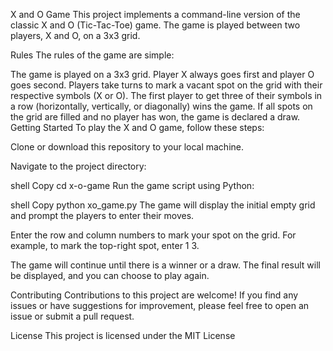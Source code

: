 X and O Game
This project implements a command-line version of the classic X and O (Tic-Tac-Toe) game. The game is played between two players, X and O, on a 3x3 grid.

Rules
The rules of the game are simple:

The game is played on a 3x3 grid.
Player X always goes first and player O goes second.
Players take turns to mark a vacant spot on the grid with their respective symbols (X or O).
The first player to get three of their symbols in a row (horizontally, vertically, or diagonally) wins the game.
If all spots on the grid are filled and no player has won, the game is declared a draw.
Getting Started
To play the X and O game, follow these steps:

Clone or download this repository to your local machine.

Navigate to the project directory:

shell
Copy
cd x-o-game
Run the game script using Python:

shell
Copy
python xo_game.py
The game will display the initial empty grid and prompt the players to enter their moves.

Enter the row and column numbers to mark your spot on the grid. For example, to mark the top-right spot, enter 1 3.

The game will continue until there is a winner or a draw. The final result will be displayed, and you can choose to play again.

Contributing
Contributions to this project are welcome! If you find any issues or have suggestions for improvement, please feel free to open an issue or submit a pull request.

License
This project is licensed under the MIT License
